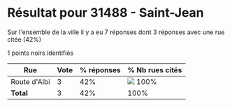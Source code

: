 # Résultat pour 31488 - Saint-Jean

Sur l'ensemble de la ville il y a eu 7 réponses dont 3 réponses avec une rue citée (42%)

1 points noirs identifiés

| Rue | Vote | % réponses | % Nb rues cités|
|-----|------|------------|----------------|
| Route d'Albi | 3 | 42% | <img src="../../img/bar_100.gif" />&nbsp;100%|
| **Total** | 3 | 42% | 100%|
